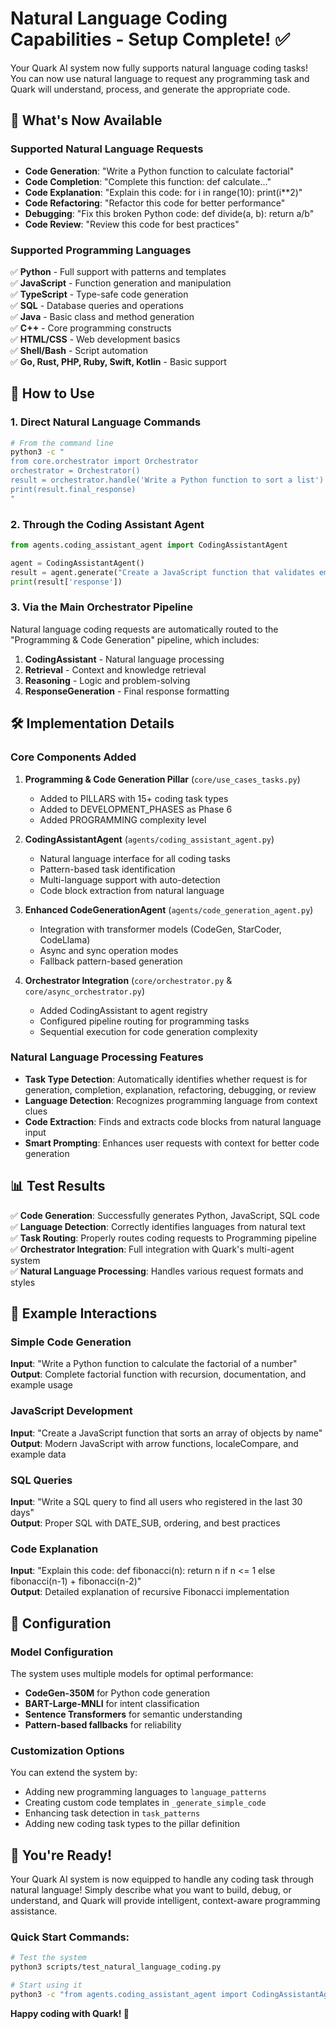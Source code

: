 # Natural Language Coding Capabilities - Setup Complete! ✅

Your Quark AI system now fully supports natural language coding tasks! You can now use natural language to request any programming task and Quark will understand, process, and generate the appropriate code.

## 🎯 What's Now Available

### Supported Natural Language Requests

- **Code Generation**: "Write a Python function to calculate factorial"
- **Code Completion**: "Complete this function: def calculate..."
- **Code Explanation**: "Explain this code: for i in range(10): print(i**2)"
- **Code Refactoring**: "Refactor this code for better performance"
- **Debugging**: "Fix this broken Python code: def divide(a, b): return a/b"
- **Code Review**: "Review this code for best practices"

### Supported Programming Languages

✅ **Python** - Full support with patterns and templates  
✅ **JavaScript** - Function generation and manipulation  
✅ **TypeScript** - Type-safe code generation  
✅ **SQL** - Database queries and operations  
✅ **Java** - Basic class and method generation  
✅ **C++** - Core programming constructs  
✅ **HTML/CSS** - Web development basics  
✅ **Shell/Bash** - Script automation  
✅ **Go, Rust, PHP, Ruby, Swift, Kotlin** - Basic support

## 🚀 How to Use

### 1. Direct Natural Language Commands

```bash
# From the command line
python3 -c "
from core.orchestrator import Orchestrator
orchestrator = Orchestrator()
result = orchestrator.handle('Write a Python function to sort a list')
print(result.final_response)
"
```

### 2. Through the Coding Assistant Agent

```python
from agents.coding_assistant_agent import CodingAssistantAgent

agent = CodingAssistantAgent()
result = agent.generate("Create a JavaScript function that validates email addresses")
print(result['response'])
```

### 3. Via the Main Orchestrator Pipeline

Natural language coding requests are automatically routed to the "Programming & Code Generation" pipeline, which includes:

1. **CodingAssistant** - Natural language processing
2. **Retrieval** - Context and knowledge retrieval  
3. **Reasoning** - Logic and problem-solving
4. **ResponseGeneration** - Final response formatting

## 🛠️ Implementation Details

### Core Components Added

1. **Programming & Code Generation Pillar** (`core/use_cases_tasks.py`)
   - Added to PILLARS with 15+ coding task types
   - Added to DEVELOPMENT_PHASES as Phase 6
   - Added PROGRAMMING complexity level

2. **CodingAssistantAgent** (`agents/coding_assistant_agent.py`)
   - Natural language interface for all coding tasks
   - Pattern-based task identification
   - Multi-language support with auto-detection
   - Code block extraction from natural language

3. **Enhanced CodeGenerationAgent** (`agents/code_generation_agent.py`)
   - Integration with transformer models (CodeGen, StarCoder, CodeLlama)
   - Async and sync operation modes
   - Fallback pattern-based generation

4. **Orchestrator Integration** (`core/orchestrator.py` & `core/async_orchestrator.py`)
   - Added CodingAssistant to agent registry
   - Configured pipeline routing for programming tasks
   - Sequential execution for code generation complexity

### Natural Language Processing Features

- **Task Type Detection**: Automatically identifies whether request is for generation, completion, explanation, refactoring, debugging, or review
- **Language Detection**: Recognizes programming language from context clues
- **Code Extraction**: Finds and extracts code blocks from natural language input
- **Smart Prompting**: Enhances user requests with context for better code generation

## 📊 Test Results

✅ **Code Generation**: Successfully generates Python, JavaScript, SQL code  
✅ **Language Detection**: Correctly identifies languages from natural text  
✅ **Task Routing**: Properly routes coding requests to Programming pipeline  
✅ **Orchestrator Integration**: Full integration with Quark's multi-agent system  
✅ **Natural Language Processing**: Handles various request formats and styles

## 🎯 Example Interactions

### Simple Code Generation
**Input**: "Write a Python function to calculate the factorial of a number"  
**Output**: Complete factorial function with recursion, documentation, and example usage

### JavaScript Development
**Input**: "Create a JavaScript function that sorts an array of objects by name"  
**Output**: Modern JavaScript with arrow functions, localeCompare, and example data

### SQL Queries
**Input**: "Write a SQL query to find all users who registered in the last 30 days"  
**Output**: Proper SQL with DATE_SUB, ordering, and best practices

### Code Explanation
**Input**: "Explain this code: def fibonacci(n): return n if n <= 1 else fibonacci(n-1) + fibonacci(n-2)"  
**Output**: Detailed explanation of recursive Fibonacci implementation

## 🔧 Configuration

### Model Configuration
The system uses multiple models for optimal performance:
- **CodeGen-350M** for Python code generation
- **BART-Large-MNLI** for intent classification  
- **Sentence Transformers** for semantic understanding
- **Pattern-based fallbacks** for reliability

### Customization Options
You can extend the system by:
- Adding new programming languages to `language_patterns`
- Creating custom code templates in `_generate_simple_code`
- Enhancing task detection in `task_patterns`
- Adding new coding task types to the pillar definition

## 🎉 You're Ready!

Your Quark AI system is now equipped to handle any coding task through natural language! Simply describe what you want to build, debug, or understand, and Quark will provide intelligent, context-aware programming assistance.

### Quick Start Commands:
```bash
# Test the system
python3 scripts/test_natural_language_coding.py

# Start using it
python3 -c "from agents.coding_assistant_agent import CodingAssistantAgent; agent = CodingAssistantAgent(); print(agent.generate('Write a Python hello world program')['response'])"
```

**Happy coding with Quark! 🚀**